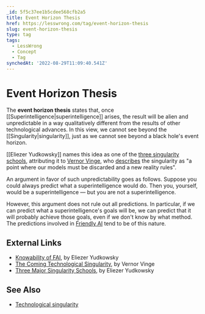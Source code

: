 ```yaml
---
_id: 5f5c37ee1b5cdee568cfb2a5
title: Event Horizon Thesis
href: https://lesswrong.com/tag/event-horizon-thesis
slug: event-horizon-thesis
type: tag
tags:
  - LessWrong
  - Concept
  - Tag
synchedAt: '2022-08-29T11:09:40.541Z'
---
```


# Event Horizon Thesis

The **event horizon thesis** states that, once [[Superintelligence|superintelligence]] arises, the result will be alien and unpredictable in a way qualitatively different from the results of other technological advances. In this view, we cannot see beyond the [[Singularity|singularity]], just as we cannot see beyond a black hole's event horizon.

[[Eliezer Yudkowsky]] names this idea as one of the [three singularity schools](http://yudkowsky.net/singularity/schools), attributing it to [Vernor Vinge](https://wiki.lesswrong.com/wiki/Vernor_Vinge), who [describes](http://www-rohan.sdsu.edu/faculty/vinge/misc/singularity.html) the singularity as "a point where our models must be discarded and a new reality rules".

An argument in favor of such unpredictability goes as follows. Suppose you could always predict what a superintelligence would do. Then you, yourself, would be a superintelligence — but you are not a superintelligence.

However, this argument does not rule out all predictions. In particular, if we can predict what a superintelligence's goals will be, we can predict that it will probably achieve those goals, even if we don't know by what method. The predictions involved in [Friendly AI](https://wiki.lesswrong.com/wiki/Friendly_AI) tend to be of this nature.

## External Links

- [Knowability of FAI](http://sl4.org/wiki/KnowabilityOfFAI), by Eliezer Yudkowsky
- [The Coming Technological Singularity](http://www-rohan.sdsu.edu/faculty/vinge/misc/singularity.html), by Vernor Vinge
- [Three Major Singularity Schools](http://yudkowsky.net/singularity/schools), by Eliezer Yudkowsky

## See Also

- [Technological singularity](https://wiki.lesswrong.com/wiki/Technological_singularity)
